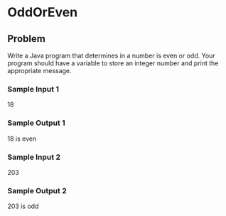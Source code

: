 # OddOrEven

## Problem

Write a Java program that determines in a number is even or odd. Your program should have a variable to store an integer number and print the appropriate message. 

### Sample Input 1

18

### Sample Output 1

18 is even

### Sample Input 2

203

### Sample Output 2

203 is odd
